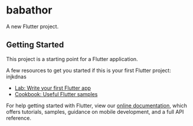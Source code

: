 # babathor

A new Flutter project.

## Getting Started

This project is a starting point for a Flutter application.

A few resources to get you started if this is your first Flutter project:
injkdnas
- [Lab: Write your first Flutter app](https://flutter.dev/docs/get-started/codelab)
- [Cookbook: Useful Flutter samples](https://flutter.dev/docs/cookbook)

For help getting started with Flutter, view our
[online documentation](https://flutter.dev/docs), which offers tutorials,
samples, guidance on mobile development, and a full API reference.
